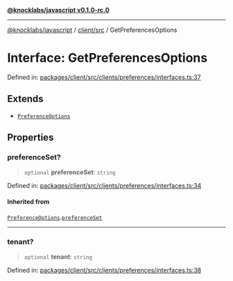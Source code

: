 [**@knocklabs/javascript v0.1.0-rc.0**](../../../README.md)

***

[@knocklabs/javascript](../../../modules.md) / [client/src](../README.md) / GetPreferencesOptions

# Interface: GetPreferencesOptions

Defined in: [packages/client/src/clients/preferences/interfaces.ts:37](https://github.com/knocklabs/javascript/blob/main/packages/client/src/clients/preferences/interfaces.ts#L37)

## Extends

- [`PreferenceOptions`](PreferenceOptions.md)

## Properties

### preferenceSet?

> `optional` **preferenceSet**: `string`

Defined in: [packages/client/src/clients/preferences/interfaces.ts:34](https://github.com/knocklabs/javascript/blob/main/packages/client/src/clients/preferences/interfaces.ts#L34)

#### Inherited from

[`PreferenceOptions`](PreferenceOptions.md).[`preferenceSet`](PreferenceOptions.md#preferenceset)

***

### tenant?

> `optional` **tenant**: `string`

Defined in: [packages/client/src/clients/preferences/interfaces.ts:38](https://github.com/knocklabs/javascript/blob/main/packages/client/src/clients/preferences/interfaces.ts#L38)
